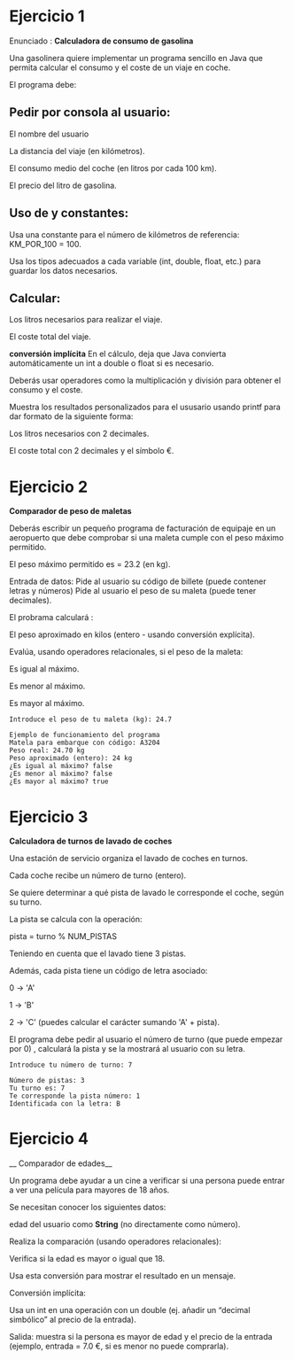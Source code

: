 # Ejercicio 1

Enunciado : **Calculadora de consumo de gasolina**

Una gasolinera quiere implementar un programa sencillo en Java que permita calcular el consumo y el coste de un viaje en coche.

El programa debe:

## Pedir por consola al usuario:
  El nombre del usuario

  La distancia del viaje (en kilómetros).

  El consumo medio del coche (en litros por cada 100 km).

  El precio del litro de gasolina.

## Uso de  y constantes:

Usa una constante para el número de kilómetros de referencia: KM_POR_100 = 100.

Usa los tipos adecuados a cada variable  (int, double, float, etc.) para guardar los datos necesarios.

## Calcular:

Los litros necesarios para realizar el viaje.

El coste total del viaje.

 **conversión implícita**  En el cálculo, deja que Java convierta automáticamente un int a double o float si es necesario.

Deberás usar operadores como la multiplicación y división para obtener el consumo y el coste.

Muestra los  resultados personalizados para el ususario usando printf para dar formato de la siguiente forma: 

Los litros necesarios con 2 decimales.

El coste total con 2 decimales y el símbolo €.

# Ejercicio 2

__Comparador de peso de maletas__

Deberás escribir un pequeño  programa de facturación de equipaje en un aeropuerto que debe comprobar si una maleta cumple con el peso máximo permitido.

El peso máximo permitido es  = 23.2 (en kg).

Entrada de datos:
Pide al usuario su  código de billete (puede contener letras y números)
Pide al usuario el peso de su maleta (puede tener decimales).

El probrama calculará :

El peso  aproximado en kilos (entero - usando conversión explícita).

Evalúa, usando  operadores relacionales, si el peso de la maleta:

Es igual al máximo.

Es menor al máximo.

Es mayor al máximo.

```
Introduce el peso de tu maleta (kg): 24.7

Ejemplo de funcionamiento del programa
Matela para embarque con código: A3204
Peso real: 24.70 kg
Peso aproximado (entero): 24 kg
¿Es igual al máximo? false
¿Es menor al máximo? false
¿Es mayor al máximo? true
```

# Ejercicio 3

__Calculadora de turnos de lavado de coches__ 

Una estación de servicio organiza el lavado de coches en turnos.

Cada coche recibe un número de turno (entero).

Se quiere determinar a qué pista de lavado le corresponde el coche, según su turno.

La pista se calcula con la operación:

pista = turno % NUM_PISTAS

Teniendo en cuenta que el lavado tiene 3 pistas.

Además, cada pista tiene un código de letra asociado:

0 → 'A'

1 → 'B'

2 → 'C'
(puedes calcular el carácter sumando 'A' + pista).

El programa debe pedir al usuario el número de turno (que puede empezar por 0) , calculará la pista y se la mostrará al usuario con su letra.

```
Introduce tu número de turno: 7

Número de pistas: 3
Tu turno es: 7
Te corresponde la pista número: 1
Identificada con la letra: B

```
# Ejercicio 4
__ Comparador de edades__ 

Un programa debe ayudar a un cine a verificar si una persona puede entrar a ver una película para mayores de 18 años.

Se necesitan conocer los siguientes datos: 

 edad del usuario como **String** (no directamente como número).


Realiza la comparación (usando operadores relacionales):

Verifica si la edad es mayor o igual que 18.


Usa esta conversión para mostrar el resultado en un mensaje.

Conversión implícita:

Usa un int en una operación con un double (ej. añadir un “decimal simbólico” al precio de la entrada).

Salida: muestra si la persona es mayor de edad y el precio de la entrada (ejemplo, entrada = 7.0 €, si es menor no puede comprarla).

